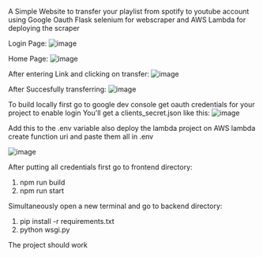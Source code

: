 A Simple Website to transfer your playlist from spotify to youtube account using Google Oauth Flask selenium for webscraper and AWS Lambda for deploying the scraper

Login Page:
![image](https://github.com/user-attachments/assets/509a8e5a-c981-4a3c-b5fb-b1165e0e5300)

Home Page:
![image](https://github.com/user-attachments/assets/4f8cc066-d1ba-4590-b226-4b5d852411d7)

After entering Link and clicking on transfer:
![image](https://github.com/user-attachments/assets/d4386990-4f9b-4e3a-8498-1006968acdcd)

After Succesfully transferring:
![image](https://github.com/user-attachments/assets/e4a411f0-b1ce-49c5-84d4-bd3324b40d48)


To build locally first go to google dev console get oauth credentials for your project to enable login
You'll get a clients_secret.json like this:
![image](https://github.com/user-attachments/assets/95873dab-9f62-45ec-afb2-eb87fb1bec0b)


Add this to the .env variable also deploy the lambda project on AWS lambda create function uri and paste them all in .env

![image](https://github.com/user-attachments/assets/0fac47fd-f7c1-4a7f-bf92-23acec2acf41)



After putting all credentials first go to frontend directory:
1. npm run build
2. npm run start

Simultaneously open a new terminal and go to backend directory:
1. pip install -r requirements.txt
2. python wsgi.py

The project should work






